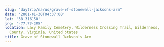 ```yaml
---
slug: "daytrip/na/us/grave-of-stonewall-jacksons-arm"
date: '2001-01-30T04:37:00'
lat: '38.316150'
lng: '-77.734285'
location: Lacy Family Cemetery, Wilderness Crossing Trail, Wilderness, Spotsylvania
  County, Virginia, United States
title: Grave of Stonewall Jackson's Arm
---
```



